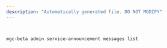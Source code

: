 ```yaml
---
description: "Automatically generated file. DO NOT MODIFY"
---
```


```bash


mgc-beta admin service-announcement messages list

```